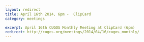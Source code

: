 ```yaml
---
layout: redirect
title: April 16th 2014, 6pm -  ClipCard
category: meetings

excerpt: April 16th CUGOS Monthly Meeting at ClipCard (6pm)
redirect: http://cugos.org/meetings/2014/04/16/cugos_monthly/
---
```

